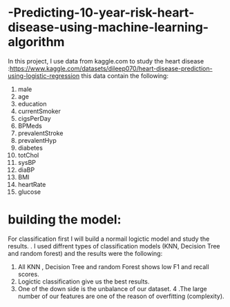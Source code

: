 # -Predicting-10-year-risk-heart-disease-using-machine-learning-algorithm

In this project, I use data from kaggle.com to study the heart disease :https://www.kaggle.com/datasets/dileep070/heart-disease-prediction-using-logistic-regression
this data contain the following:

1. male
2. age
3. education
4. currentSmoker
5. cigsPerDay
6. BPMeds
7. prevalentStroke
8. prevalentHyp
9. diabetes
10. totChol
11. sysBP
12. diaBP
13. BMI
14. heartRate
15. glucose

# building the model:
For classification first I will build a normail logictic model and study the results.
. I used diffrent types of classification models (KNN, Decision Tree and random forest) and the results  were the following:

1. All KNN , Decision Tree and random Forest shows low F1 and recall scores.
2. Logictic classification give us the best results.
3. One of the down side is the unbalance of our dataset.
4 .The large number of our features are one of the reason of overfitting (complexity).
